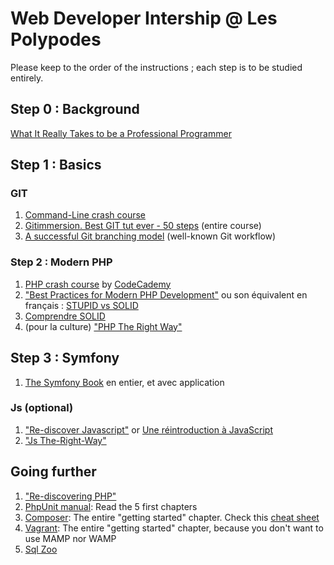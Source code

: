 # Web Developer Intership @ Les Polypodes

Please keep to the order of the instructions ; each step is to be studied entirely. 

## Step 0 : Background

[What It Really Takes to be a Professional Programmer](http://lifehacker.com/what-it-really-takes-to-be-a-professional-programmer-1674327537)

## Step 1 : Basics

### GIT

1. [Command-Line crash course](http://cli.learncodethehardway.org/book/)
3. [Gitimmersion. Best GIT tut ever - 50 steps](http://gitimmersion.com) (entire course)
4. [A successful Git branching model](http://nvie.com/posts/a-successful-git-branching-model) (well-known Git workflow)

### Step 2 : Modern PHP

1. [PHP crash course](http://www.codecademy.com/fr/tracks/php) by [CodeCademy](http://www.codecademy.com)
2. ["Best Practices for Modern PHP Development"](https://www.airpair.com/php/posts/best-practices-for-modern-php-development) ou son équivalent en français : [STUPID vs SOLID](http://afsy.fr/avent/2013/02-principes-stupid-solid-poo)
3. [Comprendre SOLID](https://scotch.io/bar-talk/s-o-l-i-d-the-first-five-principles-of-object-oriented-design)
4. (pour la culture) ["PHP The Right Way"](http://www.phptherightway.com)

## Step 3 : Symfony

1. [The Symfony Book](http://symfony.com/doc/current/book/index.html) en entier, et avec application

### Js (optional)

1. ["Re-discover Javascript"](http://gitbookio.gitbooks.io/javascript/) or [Une réintroduction à JavaScript](https://developer.mozilla.org/fr/docs/Web/JavaScript/Une_r%C3%A9introduction_%C3%A0_JavaScript#Introduction-)
2. ["Js The-Right-Way"](http://jstherightway.org/)

## Going further

1. ["Re-discovering PHP"](http://edu.williamdurand.fr/php-slides/index.html)
3. [PhpUnit manual](https://phpunit.de/manual/current/en/phpunit-book.html): Read the 5 first chapters
4. [Composer](http://getcomposer.org): The entire "getting started" chapter. Check this [cheat sheet](http://composer.json.jolicode.com/)
5. [Vagrant](http://vagrantup.com): The entire "getting started" chapter, because you don't want to use MAMP nor WAMP
6. [Sql Zoo](http://sqlzoo.net/wiki/Main_Page)




